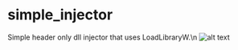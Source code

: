 # simple_injector
Simple header only dll injector that uses LoadLibraryW.\n
![alt text](https://i.ibb.co/Thq1cnD/injector-screen.png)
